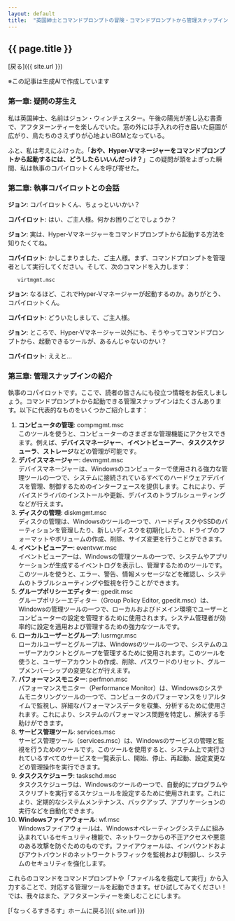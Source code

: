 ```yaml
--- 
layout: default
title:  "英国紳士とコマンドプロンプトの冒険・コマンドプロンプトから管理スナップインを起動するには？"
---
```


## {{ page.title }}

 [戻る]({{ site.url }}) 

※この記事は生成AIで作成しています

### 第一章: 疑問の芽生え

私は英国紳士、名前はジョン・ウィンチェスター。午後の陽光が差し込む書斎で、アフタヌーンティーを楽しんでいた。窓の外には手入れの行き届いた庭園が広がり、鳥たちのさえずりが心地よいBGMとなっている。

ふと、私は考えにふけった。「**おや、Hyper-Vマネージャーをコマンドプロンプトから起動するには、どうしたらいいんだっけ？**」この疑問が頭をよぎった瞬間、私は執事のコパイロットくんを呼び寄せた。

### 第二章: 執事コパイロットとの会話

**ジョン**: コパイロットくん、ちょっといいかい？

**コパイロット**: はい、ご主人様。何かお困りごとでしょうか？

**ジョン**: 実は、Hyper-Vマネージャーをコマンドプロンプトから起動する方法を知りたくてね。

**コパイロット**: かしこまりました、ご主人様。まず、コマンドプロンプトを管理者として実行してください。そして、次のコマンドを入力します：

```shell
   virtmgmt.msc
```

**ジョン**: なるほど、これでHyper-Vマネージャーが起動するのか。ありがとう、コパイロットくん。

**コパイロット**: どういたしまして、ご主人様。

**ジョン**: ところで、Hyper-Vマネージャー以外にも、そうやってコマンドプロンプトから、起動できるツールが、あるんじゃないのかい？

**コパイロット**: ええと…

### 第三章: 管理スナップインの紹介

執事のコパイロットです。ここで、読者の皆さんにも役立つ情報をお伝えしましょう。コマンドプロンプトから起動できる管理スナップインはたくさんあります。以下に代表的なものをいくつかご紹介します：

1. **コンピュータの管理**: compmgmt.msc  
このツールを使うと、コンピューターのさまざまな管理機能にアクセスできます。例えば、**デバイスマネージャー**、**イベントビューアー**、**タスクスケジューラ**、**ストレージ**などの管理が可能です。
1. **デバイスマネージャー**: devmgmt.msc  
デバイスマネージャーは、Windowsのコンピューターで使用される強力な管理ツールの一つで、システムに接続されているすべてのハードウェアデバイスを管理、制御するためのインターフェースを提供します。これにより、デバイスドライバのインストールや更新、デバイスのトラブルシューティングなどが行えます。
1. **ディスクの管理**: diskmgmt.msc  
ディスクの管理は、Windowsのツールの一つで、ハードディスクやSSDのパーティションを管理したり、新しいディスクを初期化したり、ドライブのフォーマットやボリュームの作成、削除、サイズ変更を行うことができます。
1. **イベントビューアー**: eventvwr.msc  
イベントビューアーは、Windowsの管理ツールの一つで、システムやアプリケーションが生成するイベントログを表示し、管理するためのツールです。このツールを使うと、エラー、警告、情報メッセージなどを確認し、システムのトラブルシューティングや監視を行うことができます。
1. **グループポリシーエディター**: gpedit.msc  
グループポリシーエディター（Group Policy Editor, gpedit.msc）は、Windowsの管理ツールの一つで、ローカルおよびドメイン環境でユーザーとコンピューターの設定を管理するために使用されます。システム管理者が効率的に設定を適用および管理するための強力なツールです。
1. **ローカルユーザーとグループ**: lusrmgr.msc  
ローカルユーザーとグループは、Windowsのツールの一つで、システムのユーザーアカウントとグループを管理するために使用されます。このツールを使うと、ユーザーアカウントの作成、削除、パスワードのリセット、グループメンバーシップの変更などが行えます。
1. **パフォーマンスモニター**: perfmon.msc  
パフォーマンスモニター（Performance Monitor）は、Windowsのシステムモニタリングツールの一つで、コンピュータのパフォーマンスをリアルタイムで監視し、詳細なパフォーマンスデータを収集、分析するために使用されます。これにより、システムのパフォーマンス問題を特定し、解決する手助けができます。
1. **サービス管理ツール**: services.msc  
サービス管理ツール（services.msc）は、Windowsのサービスの管理と監視を行うためのツールです。このツールを使用すると、システム上で実行されているすべてのサービスを一覧表示し、開始、停止、再起動、設定変更などの管理操作を実行できます。
1. **タスクスケジューラ**: taskschd.msc  
タスクスケジューラは、Windowsのツールの一つで、自動的にプログラムやスクリプトを実行するスケジュールを設定するために使用されます。これにより、定期的なシステムメンテナンス、バックアップ、アプリケーションの実行などを自動化できます。
1. **Windowsファイアウォール**: wf.msc  
Windowsファイアウォールは、Windowsオペレーティングシステムに組み込まれているセキュリティ機能で、ネットワークからの不正アクセスや悪意のある攻撃を防ぐためのものです。ファイアウォールは、インバウンドおよびアウトバウンドのネットワークトラフィックを監視および制御し、システムのセキュリティを強化します。

これらのコマンドをコマンドプロンプトや「ファイル名を指定して実行」から入力することで、対応する管理ツールを起動できます。ぜひ試してみてください！  
では、我々はまた、アフタヌーンティーを楽しむことにします。

 [「なっくるすきるす」ホームに戻る]({{ site.url }})
